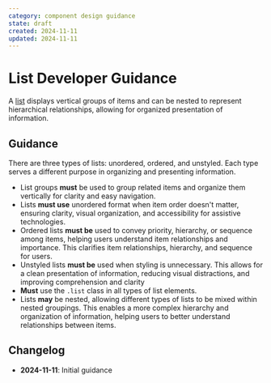 ```yaml
---
category: component design guidance
state: draft
created: 2024-11-11
updated: 2024-11-11
---
```


# List Developer Guidance

A [list](https://clarity.design/documentation/list) displays vertical groups of items and can be nested to represent hierarchical relationships, allowing for organized presentation of information.

## Guidance

There are three types of lists: unordered, ordered, and unstyled. Each type serves a different purpose in organizing and presenting information.

- List groups **must** be used to group related items and organize them vertically for clarity and easy navigation.
- Lists **must use** unordered format when item order doesn't matter, ensuring clarity, visual organization, and accessibility for assistive technologies.
- Ordered lists **must be** used to convey priority, hierarchy, or sequence among items, helping users understand item relationships and importance. This clarifies item relationships, hierarchy, and sequence for users.
- Unstyled lists **must be** used when styling is unnecessary. This allows for a clean presentation of information, reducing visual distractions, and improving comprehension and clarity
- **Must** use the `.list` class in all types of list elements.
- Lists **may** be nested, allowing different types of lists to be mixed within nested groupings. This enables a more complex hierarchy and organization of information, helping users to better understand relationships between items.


## Changelog

- **2024-11-11**: Initial guidance
